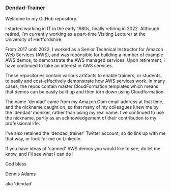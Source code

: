 ### Dendad-Trainer

<!--
**dendad-trainer/dendad-trainer** is a ✨ _special_ ✨ repository because its `README.md` (this file) appears on your GitHub profile.

Here are some ideas to get you started:

- 🔭 I’m currently working on ...
- 🌱 I’m currently learning ...
- 👯 I’m looking to collaborate on ...
- 🤔 I’m looking for help with ...
- 💬 Ask me about ...
- 📫 How to reach me: ...
- 😄 Pronouns: ...
- ⚡ Fun fact: ...
-->

Welcome to my GitHub repository.

I started working in IT in the early 1980s, finally retiring in 2022. Although retired, I'm currently working as a part-time Visiting Lecturer at the University of Hertfordshire. 

From 2017 until 2022, I worked as a Senior Technical Instructor for Amazon Web Services (AWS), and was reponsible for building a number of example AWS demos, to demonstrate the AWS managed services. Upon retirement, I have continued to take an interest in AWS services. 

These repositories contain various artifacts to enable trainers, or students, to easily and cost-effectively demonstrate how AWS services work. In many cases, the repos contain master CloudFormation templates which means that demos can be easily built up and then torn down using Cloudformation.

The name 'dendad' came from my Amazon.Com email address at that time, and the nickname caught on, so that many of my colleagues knew me by the 'dendad' moniker, rather than using my real name. I've continued to use the nickname, partly as an acknowledgement of their contribution to my professional life.

I've also retained the 'dendad_trainer' Twitter account, so do link up with me that way, or look for me on LinkedIn. 

If you have ideas of 'canned' AWS demos you would like to see, do let me know, and I'll see what I can do !

God bless

Dennis Adams

aka 'dendad'

